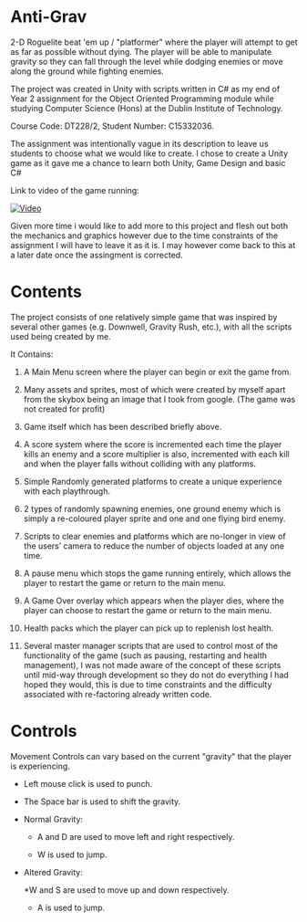 # Anti-Grav
2-D Roguelite beat 'em up / "platformer" where the player will attempt to get as far as possible without dying. 
The player will be able to manipulate gravity so they can fall through the level while dodging enemies or 
move along the ground while fighting enemies.

The project was created in Unity with scripts written in C# as my end of Year 2 assignment for the Object 
Oriented Programming module while studying Computer Science (Hons) at the Dublin Institute of Technology.

Course Code: DT228/2, Student Number: C15332036.

The assignment was intentionally vague in its description to leave us students to choose what we would like to 
create. I chose to create a Unity game as it gave me a chance to learn both Unity, Game Design and basic C#

Link to video of the game running:
 
[![Video](http://img.youtube.com/vi/afk8d3FPoPQ/0.jpg)](http://www.youtube.com/watch?v=afk8d3FPoPQ)

Given more time i would like to add more to this project and flesh out both the mechanics and graphics 
however due to the time constraints of the assignment I will have to leave it as it is. I may however come back 
to this at a later date once the assingment is corrected.

# Contents
The project consists of one relatively simple game that was inspired by several other games (e.g. Downwell, 
Gravity Rush, etc.), with all the scripts used being created by me.

It Contains:

1. A Main Menu screen where the player can begin or exit the game from.

2. Many assets and sprites, most of which were created by myself apart from the skybox being an image that I 
took from google. (The game was not created for profit)

3. Game itself which has been described briefly above.

4. A score system where the score is incremented each time the player kills an enemy and a score multiplier is 
also, incremented with each kill and when the player falls without colliding with any platforms.

5. Simple Randomly generated platforms to create a unique experience with each playthrough.

6. 2 types of randomly spawning enemies, one ground enemy which is simply a re-coloured player sprite and one 
and one flying bird enemy.

7. Scripts to clear enemies and platforms which are no-longer in view of the users’ camera to reduce the 
number of objects loaded at any one time.

8. A pause menu which stops the game running entirely, which allows the player to restart the game or return 
to the main menu.

9. A Game Over overlay which appears when the player dies, where the player can choose to restart the game or 
return to the main menu.

10. Health packs which the player can pick up to replenish lost health.

11. Several master manager scripts that are used to control most of the functionality of the game (such as 
pausing, restarting and health management), I was not made aware of the concept of these scripts until mid-way 
through development so they do not do everything I had hoped they would, this is due to time constraints and 
the difficulty associated with re-factoring already written code.

# Controls
Movement Controls can vary based on the current "gravity" that the player is experiencing.

* Left mouse click is used to punch.

* The Space bar is used to shift the gravity.

* Normal Gravity:

	* A and D are used to move left and right respectively.
	
	* W is used to jump.
	
* Altered Gravity:

	*W and S are used to move up and down respectively.
	
	* A is used to jump.
